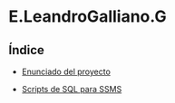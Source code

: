 ﻿# E.LeandroGalliano.G

## Índice

* [Enunciado del proyecto](https://github.com/Lundrvs/E.LeandroGalliano.G/blob/main/notio/proyectoASAX.md)

* [Scripts de SQL para SSMS](https://github.com/Lenadrus/E.LeandroGalliano.G/blob/main/scriptsSQL/README.md)